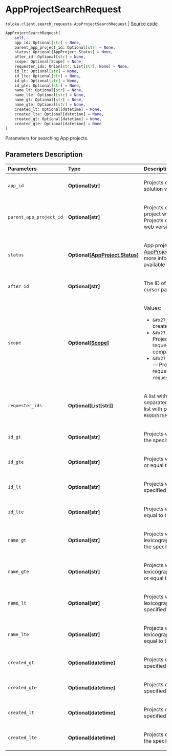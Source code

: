 # AppProjectSearchRequest
`toloka.client.search_requests.AppProjectSearchRequest` | [Source code](https://github.com/Toloka/toloka-kit/blob/v1.1.1/src/client/search_requests.py#L953)

```python
AppProjectSearchRequest(
    self,
    app_id: Optional[str] = None,
    parent_app_project_id: Optional[str] = None,
    status: Optional[AppProject.Status] = None,
    after_id: Optional[str] = None,
    scope: Optional[Scope] = None,
    requester_ids: Union[str, List[str], None] = None,
    id_lt: Optional[str] = None,
    id_lte: Optional[str] = None,
    id_gt: Optional[str] = None,
    id_gte: Optional[str] = None,
    name_lt: Optional[str] = None,
    name_lte: Optional[str] = None,
    name_gt: Optional[str] = None,
    name_gte: Optional[str] = None,
    created_lt: Optional[datetime] = None,
    created_lte: Optional[datetime] = None,
    created_gt: Optional[datetime] = None,
    created_gte: Optional[datetime] = None
)
```

Parameters for searching App projects.

## Parameters Description

| Parameters | Type | Description |
| :----------| :----| :-----------|
`app_id`|**Optional\[str\]**|<p>Projects created using the solution with the specified ID.</p>
`parent_app_project_id`|**Optional\[str\]**|<p>Projects cloned from the project with the specified ID. Projects can be cloned in the web version of Toloka.</p>
`status`|**Optional\[[AppProject.Status](toloka.client.app.AppProject.Status.md)\]**|<p>App project status. Refer to the [AppProject.Status](toloka.client.app.AppProject.Status.md) page for more information on the available `status` values.</p>
`after_id`|**Optional\[str\]**|<p>The ID of a project used for cursor pagination.</p>
`scope`|**Optional\[[Scope](toloka.client.search_requests.AppProjectSearchRequest.Scope.md)\]**|<p>Values:</p> <ul> <li>`&#x27;MY&#x27;` — Projects created by you.</li> <li>`&#x27;COMPANY&#x27;` — Projects created by requesters from your company.</li> <li>`&#x27;REQUESTER_LIST&#x27;` — Projects created by requesters in the `requester_ids` list.</li> </ul>
`requester_ids`|**Optional\[List\[str\]\]**|<p>A list with requester IDs separated by a comma. Use the list with parameter `scope = REQUESTER_LIST`.</p>
`id_gt`|**Optional\[str\]**|<p>Projects with IDs greater than the specified value.</p>
`id_gte`|**Optional\[str\]**|<p>Projects with IDs greater than or equal to the specified value.</p>
`id_lt`|**Optional\[str\]**|<p>Projects with IDs less than the specified value.</p>
`id_lte`|**Optional\[str\]**|<p>Projects with IDs less than or equal to the specified value.</p>
`name_gt`|**Optional\[str\]**|<p>Projects with a name lexicographically greater than the specified value.</p>
`name_gte`|**Optional\[str\]**|<p>Projects with a name lexicographically greater than or equal to the specified value.</p>
`name_lt`|**Optional\[str\]**|<p>Projects with a name lexicographically less than the specified value.</p>
`name_lte`|**Optional\[str\]**|<p>Projects with a name lexicographically less than or equal to the specified value.</p>
`created_gt`|**Optional\[datetime\]**|<p>Projects created after the specified date.</p>
`created_gte`|**Optional\[datetime\]**|<p>Projects created after or on the specified date.</p>
`created_lt`|**Optional\[datetime\]**|<p>Projects created before the specified date.</p>
`created_lte`|**Optional\[datetime\]**|<p>Projects created before or on the specified date.</p>
